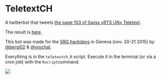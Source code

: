 # TeletextCH
A twitterbot that tweets [the page 103 of Swiss «RTS UN» Teletext](http://www.teletext.ch/RTSUn/103).

The result is [here](https://twitter.com/TeletextCH).

This bot was made for the [SRG hackdays](http://www.srgssr.ch/fr/multimedia/hackdays/) in Geneva (nov. 20-21 2015) by [@bergi02](http://twitter.com/bergi02) & [@yrochat](http://yro.ch).

Everything is in the ```teletextch.R``` script. Execute it in the terminal (or via a cron job) with the ```Rscript```command. 

![](https://raw.githubusercontent.com/yrochat/TeletextCH/master/screenshot.png)
